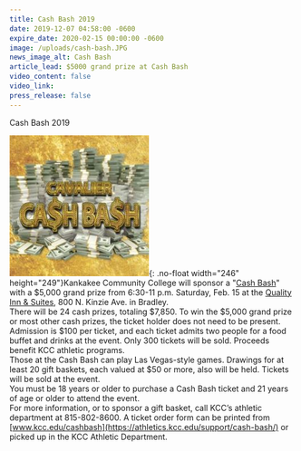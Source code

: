 ```yaml
---
title: Cash Bash 2019
date: 2019-12-07 04:58:00 -0600
expire_date: 2020-02-15 00:00:00 -0600
image: /uploads/cash-bash.JPG
news_image_alt: Cash Bash
article_lead: $5000 grand prize at Cash Bash
video_content: false
video_link:
press_release: false
---
```


Cash Bash 2019

![](/uploads/cash-bash---copy.JPG){: .no-float width="246" height="249"}Kankakee Community College will sponsor a "[Cash Bash](http://authoring.kcc.edu/Community/Documents/8.5x11%20cash%20bash%202019%20flyer.pdf)" with a $5,000 grand prize from 6:30-11 p.m. Saturday, Feb. 15 at the [Quality Inn & Suites](http://qualityinnbradley.com/), 800 N. Kinzie Ave. in Bradley.<br>There will be 24 cash prizes, totaling $7,850. To win the $5,000 grand prize or most other cash prizes, the ticket holder does not need to be present.<br>Admission is $100 per ticket, and each ticket admits two people for a food buffet and drinks at the event. Only 300 tickets will be sold. Proceeds benefit KCC athletic programs.<br>Those at the Cash Bash can play Las Vegas-style games. Drawings for at least 20 gift baskets, each valued at $50 or more, also will be held. Tickets will be sold at the event.&nbsp;<br>You must be 18 years or older to purchase a Cash Bash ticket and 21 years of age or older to attend the event.<br>For more information, or to sponsor a gift basket, call KCC’s athletic department at 815-802-8600. A ticket order form can be printed from [www.kcc.edu/cashbash](https://athletics.kcc.edu/support/cash-bash/) or picked up in the KCC Athletic Department.<br>&nbsp;

&nbsp;

&nbsp;

&nbsp;

&nbsp;